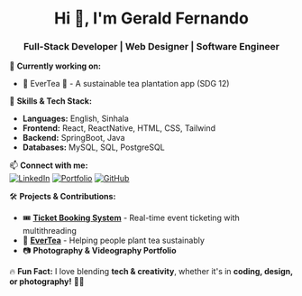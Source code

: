 <h1 align="center">Hi 👋, I'm Gerald Fernando</h1>
<h3 align="center">Full-Stack Developer | Web Designer | Software Engineer</h3>

🌱 **Currently working on:**  
- 🚀 EverTea 🌿 - A sustainable tea plantation app (SDG 12)  

💼 **Skills & Tech Stack:**  
- **Languages:** English, Sinhala 
- **Frontend:** React, ReactNative, HTML, CSS, Tailwind
- **Backend:** SpringBoot, Java  
- **Databases:** MySQL, SQL, PostgreSQL 


📫 **Connect with me:**  
[![LinkedIn](https://img.shields.io/badge/LinkedIn-blue?style=for-the-badge&logo=linkedin)](https://linkedin.com/in/yourprofile)  [![Portfolio](https://img.shields.io/badge/Portfolio-black?style=for-the-badge&logo=firefox)](https://geraldfernando.com)  [![GitHub](https://img.shields.io/badge/GitHub-black?style=for-the-badge&logo=github)](https://github.com/reidenrealm)  



🛠 **Projects & Contributions:**  
- 🎟️ **[Ticket Booking System](https://github.com/your-repo-link)** - Real-time event ticketing with multithreading  
- 🌱 **[EverTea](https://github.com/your-repo-link)** - Helping people plant tea sustainably  
- 📷 **Photography & Videography Portfolio**  

🔥 **Fun Fact:** I love blending **tech & creativity**, whether it's in **coding, design, or photography!** 🎨📸  

